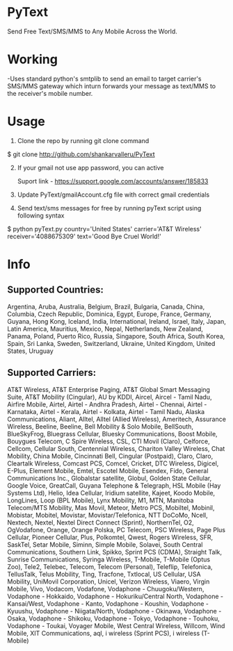 PyText
======

Send Free Text/SMS/MMS to Any Mobile Across the World.


Working
=======

-Uses standard python's smtplib to send an email to target carrier's SMS/MMS gateway which inturn forwards your message
as text/MMS to the receiver's mobile number.

Usage
=====
1. Clone the repo by running git clone command

  $ git clone http://github.com/shankarvalleru/PyText

2. If your gmail not use app password, you can active 

	Suport link - https://support.google.com/accounts/answer/185833
	
3. Update PyText/gmailAccount.cfg file with correct gmail credentials
4. Send text/sms messages for free by running pyText script using following syntax

  $ python pyText.py country='United States' carrier='AT&T Wireless' receiver='4088675309' text='Good Bye Cruel World!'


Info
====
Supported Countries:
--------------------
Argentina,
Aruba,
Australia,
Belgium,
Brazil,
Bulgaria,
Canada,
China,
Columbia,
Czech Republic,
Dominica,
Egypt,
Europe,
France,
Germany,
Guyana,
Hong Kong,
Iceland,
India,
International,
Ireland,
Israel,
Italy,
Japan,
Latin America,
Mauritius,
Mexico,
Nepal,
Netherlands,
New Zealand,
Panama,
Poland,
Puerto Rico,
Russia,
Singapore,
South Africa,
South Korea,
Spain,
Sri Lanka,
Sweden,
Switzerland,
Ukraine,
United Kingdom,
United States,
Uruguay

Supported Carriers:
-------------------
AT&T Wireless,
AT&T Enterprise Paging,
AT&T Global Smart Messaging Suite,
AT&T Mobility (Cingular),
AU by KDDI,
Aircel,
Aircel - Tamil Nadu,
Airfire Mobile,
Airtel,
Airtel - Andhra Pradesh,
Airtel - Chennai,
Airtel - Karnataka,
Airtel - Kerala,
Airtel - Kolkata,
Airtel - Tamil Nadu,
Alaska Communications,
Aliant,
Alltel,
Alltel (Allied Wireless),
Ameritech,
Assurance Wireless,
Beeline,
Beeline,
Bell Mobility & Solo Mobile,
BellSouth,
BlueSkyFrog,
Bluegrass Cellular,
Bluesky Communications,
Boost Mobile,
Bouygues Telecom,
C Spire Wireless,
CSL,
CTI Movil (Claro),
Celforce,
Cellcom,
Cellular South,
Centennial Wireless,
Chariton Valley Wireless,
Chat Mobility,
China Mobile,
Cincinnati Bell,
Cingular (Postpaid),
Claro,
Claro,
Cleartalk Wireless,
Comcast PCS,
Comcel,
Cricket,
DTC Wireless,
Digicel,
E-Plus,
Element Mobile,
Emtel,
Escotel Mobile,
Esendex,
Fido,
General Communications Inc.,
Globalstar satellite,
Globul,
Golden State Cellular,
Google Voice,
GreatCall,
Guyana Telephone & Telegraph,
HSL Mobile (Hay Systems Ltd),
Helio,
Idea Cellular,
Iridium satellite,
Kajeet,
Koodo Mobile,
LongLines,
Loop (BPL Mobile),
Lynx Mobility,
M1,
MTN,
Manitoba Telecom/MTS Mobility,
Mas Movil,
Meteor,
Metro PCS,
Mobiltel,
Mobinil,
Mobistar,
Mobitel,
Movistar,
Movistar/Telefonica,
NTT DoCoMo,
Ncell,
Nextech,
Nextel,
Nextel Direct Connect (Sprint),
NorthernTel,
O2,
OgVodafone,
Orange,
Orange Polska,
PC Telecom,
PSC Wireless,
Page Plus Cellular,
Pioneer Cellular,
Plus,
Polkomtel,
Qwest,
Rogers Wireless,
SFR,
SaskTel,
Setar Mobile,
Siminn,
Simple Mobile,
Solavei,
South Central Communications,
Southern Link,
Spikko,
Sprint PCS (CDMA),
Straight Talk,
Sunrise Communications,
Syringa Wireless,
T-Mobile,
T-Mobile (Optus Zoo),
Tele2,
Telebec,
Telecom,
Telecom (Personal),
Teleflip,
Telefonica,
TellusTalk,
Telus Mobility,
Ting,
Tracfone,
Txtlocal,
US Cellular,
USA Mobility,
UniMovil Corporation,
Unicel,
Verizon Wireless,
Viaero,
Virgin Mobile,
Vivo,
Vodacom,
Vodafone,
Vodaphone - Chuugoku/Western,
Vodaphone - Hokkaido,
Vodaphone - Hokuriku/Central North,
Vodaphone - Kansai/West,
Vodaphone - Kanto,
Vodaphone - Koushin,
Vodaphone - Kyuushu,
Vodaphone - Niigata/North,
Vodaphone - Okinawa,
Vodaphone - Osaka,
Vodaphone - Shikoku,
Vodaphone - Tokyo,
Vodaphone - Touhoku,
Vodaphone - Toukai,
Voyager Mobile,
West Central Wireless,
Willcom,
Wind Mobile,
XIT Communications,
aql,
i wireless (Sprint PCS),
i wireless (T-Mobile)
